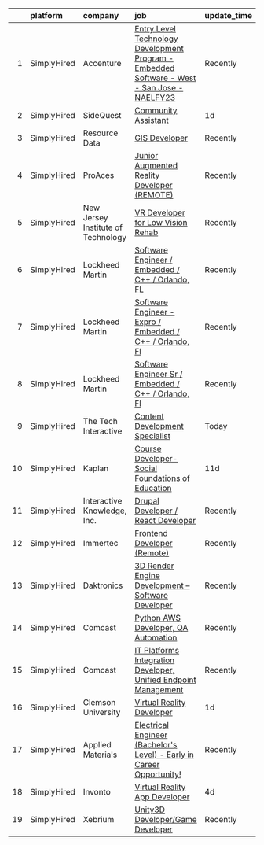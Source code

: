 

|    | platform    | company                            | job                                                                                                                                                                                                               | update_time   | location         |
|---:|:------------|:-----------------------------------|:------------------------------------------------------------------------------------------------------------------------------------------------------------------------------------------------------------------|:--------------|:-----------------|
|  1 | SimplyHired | Accenture                          | [Entry Level Technology Development Program - Embedded Software - West - San Jose - NAELFY23](https://www.simplyhired.com/job/JG4d34fDGPLte-UbC2xw33GOiyVbJfbvZL5nzpPpag81pkI3rgGU3Q?q=virtual+reality+developer) | Recently      | San Jose, CA     |
|  2 | SimplyHired | SideQuest                          | [Community Assistant](https://www.simplyhired.com/job/2rfjmY38FpTQpjSF7jyv3HMQ3WfbV9_coMfNEx-DgYIlWxqigUTBPw?q=virtual+reality+developer)                                                                         | 1d            | Remote           |
|  3 | SimplyHired | Resource Data                      | [GIS Developer](https://www.simplyhired.com/job/_VEOnEi_T-XLrvSpdQ0crpvIJh3Nh4nMvUS4DWW5gjLIbySKFVqHjQ?q=virtual+reality+developer)                                                                               | Recently      | Boise, ID        |
|  4 | SimplyHired | ProAces                            | [Junior Augmented Reality Developer (REMOTE)](https://www.simplyhired.com/job/4UjRKE2KhMV0kdUumYlCc4sd7V_oaIeJlAUEyyu_y3vC4PPShhUpKA?q=virtual+reality+developer)                                                 | Recently      | Remote           |
|  5 | SimplyHired | New Jersey Institute of Technology | [VR Developer for Low Vision Rehab](https://www.simplyhired.com/job/bJVslxp6IGOV3dYZHYtAjmvhKkJZcYLJ3cL5BXy3dpj5pRqGPojicA?q=virtual+reality+developer)                                                           | Recently      | Newark, NJ       |
|  6 | SimplyHired | Lockheed Martin                    | [Software Engineer / Embedded / C++ / Orlando, FL](https://www.simplyhired.com/job/4yoaHasJocd_Hmwn9kkcc5OhI4AScQSUWzI-v3GEc2zT0K6NNWmF8w?q=virtual+reality+developer)                                            | Recently      | Orlando, FL      |
|  7 | SimplyHired | Lockheed Martin                    | [Software Engineer - Expro / Embedded / C++ / Orlando, Fl](https://www.simplyhired.com/job/0tVcZAdua2HUnuHLYIC9s4eICu9zQgr4C7wIuGyPT7cUB9WRpDZ89w?q=virtual+reality+developer)                                    | Recently      | Orlando, FL      |
|  8 | SimplyHired | Lockheed Martin                    | [Software Engineer Sr / Embedded / C++ / Orlando, Fl](https://www.simplyhired.com/job/0kXD9Q0E4iquHtzHwyLOJBDfazCl0w3YCKwfTYQ9ZU6fjMRp0gxSmg?q=virtual+reality+developer)                                         | Recently      | Orlando, FL      |
|  9 | SimplyHired | The Tech Interactive               | [Content Development Specialist](https://www.simplyhired.com/job/PjYjHyajQzAEUAzF_cIbEj77of0FPb7aFpQGecIjPxr9C3bvoPTsdw?q=virtual+reality+developer)                                                              | Today         | San Jose, CA     |
| 10 | SimplyHired | Kaplan                             | [Course Developer- Social Foundations of Education](https://www.simplyhired.com/job/J0lK6YYVRI7WhYsfxssjUKNd1AGiKL34LYV44NaM7PYcbJTgT4UZLQ?q=virtual+reality+developer)                                           | 11d           | Remote           |
| 11 | SimplyHired | Interactive Knowledge, Inc.        | [Drupal Developer / React Developer](https://www.simplyhired.com/job/6dajl53u6734mMve1i5BARRzxmiMABlAxWUNFWT3ki4bQ0NDCQfPzQ?q=virtual+reality+developer)                                                          | Recently      | Charlotte, NC    |
| 12 | SimplyHired | Immertec                           | [Frontend Developer (Remote)](https://www.simplyhired.com/job/YT5UPGaMqmLFVW6Bf-7Gadd_T3HkDeiPjXQ8dzI_fh5FEsy8cMrj5A?q=virtual+reality+developer)                                                                 | Recently      | United States    |
| 13 | SimplyHired | Daktronics                         | [3D Render Engine Development – Software Developer](https://www.simplyhired.com/job/xZKjsTePMiBRrqCd2eERpR0bH1lv4AeMYw_ndLrZGplCGSk3yubS3Q?q=virtual+reality+developer)                                           | Recently      | Remote           |
| 14 | SimplyHired | Comcast                            | [Python AWS Developer, QA Automation](https://www.simplyhired.com/job/zAoBw39_BTaH4jL_jVgXVv4eBmFEYmITT61TErZ5UkTBGv4Peg74YA?q=virtual+reality+developer)                                                         | Recently      | Philadelphia, PA |
| 15 | SimplyHired | Comcast                            | [IT Platforms Integration Developer, Unified Endpoint Management](https://www.simplyhired.com/job/FgSiD9eGbIIoIRECe7tlzUioAbi_ie2wPQ8yfoOccDrykpXdeY4X8w?q=virtual+reality+developer)                             | Recently      | Philadelphia, PA |
| 16 | SimplyHired | Clemson University                 | [Virtual Reality Developer](https://www.simplyhired.com/job/oj7MjK2Z2zzBPi3yAUZBNmgUMdtpLjNmyqQG6JmN3_vT8xc0Hg06dw?q=virtual+reality+developer)                                                                   | 1d            | Clemson, SC      |
| 17 | SimplyHired | Applied Materials                  | [Electrical Engineer (Bachelor's Level) - Early in Career Opportunity!](https://www.simplyhired.com/job/H8EoDwjYLP2EEsYyx4004E8W8JYwiiGCg7QNusw440w_rnsrreh7Qw?q=virtual+reality+developer)                       | Recently      | Santa Clara, CA  |
| 18 | SimplyHired | Invonto                            | [Virtual Reality App Developer](https://www.simplyhired.com/job/-Tb0kIWXOvJgweAPUMuFWcuUT8J3i55-NqQ4WAw_N9V3VFiImegZ5g?q=virtual+reality+developer)                                                               | 4d            | Bridgewater, NJ  |
| 19 | SimplyHired | Xebrium                            | [Unity3D Developer/Game Developer](https://www.simplyhired.com/job/YuUbm78xBqflz-omGH2qI3qNYNDhQatwxs8NlQ5gujkRGKlVBxr80Q?q=virtual+reality+developer)                                                            | Recently      | San Jose, CA     |